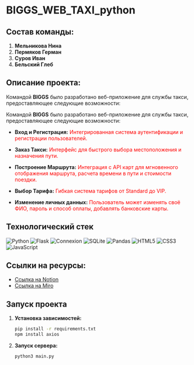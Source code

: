 # BIGGS_WEB_TAXI_python

## Состав команды:
1. **Мельникова Нина**
2. **Пермяков Герман**
3. **Суров Иван**
4. **Бельский Глеб**

## Описание проекта:
  
Командой **BIGGS** было разработано веб-приложение для службы такси, предоставляющее следующие возможности:

Командой **BIGGS** было разработано веб-приложение для службы такси, предоставляющее следующие возможности:

- **Вход и Регистрация:**
  <span style="color: red;">Интегрированная система аутентификации и регистрации пользователей.</span>

- **Заказ Такси:**
  <span style="color: red;">Интерфейс для быстрого выбора местоположения и назначения пути.</span>

- **Построение Маршрута:**
  <span style="color: red;">Интеграция с API карт для мгновенного отображения маршрута, расчета времени в пути и стоимости поездки.</span>

- **Выбор Тарифа:**
  <span style="color: red;">Гибкая система тарифов от Standard до VIP.</span>

- **Изменение личных данных:**
  <span style="color: red;">Пользователь может изменять своё ФИО, пароль и способ оплаты, добавлять банковские карты.</span>

## Технологический стек

![Python](https://img.shields.io/badge/Python-3776AB?style=flat-square&logo=python&logoColor=white) ![Flask](https://img.shields.io/badge/Flask-000000?style=flat-square&logo=flask&logoColor=white) ![Connexion](https://img.shields.io/badge/Connexion-4EA94B?style=flat-square&logo=swagger&logoColor=white) ![SQLite](https://img.shields.io/badge/SQLite-07405E?style=flat-square&logo=sqlite&logoColor=white) ![Pandas](https://img.shields.io/badge/Pandas-150458?style=flat-square&logo=pandas&logoColor=white) ![HTML5](https://img.shields.io/badge/HTML5-E34F26?style=flat-square&logo=html5&logoColor=white) ![CSS3](https://img.shields.io/badge/CSS3-1572B6?style=flat-square&logo=css3&logoColor=white) ![JavaScript](https://img.shields.io/badge/JavaScript-F7DF1E?style=flat-square&logo=javascript&logoColor=black)


## Ссылки на ресурсы:
- [Ссылка на Notion](https://www.notion.so/017c395844324956ab7328ff112ed29e?v=5f43e7ec868747ea97d6133f9e46269c&pvs=4)
- [Ссылка на Miro](https://miro.com/app/board/uXjVKaRqYCQ=/)

## Запуск проекта 

1. **Установка зависимостей:** 
    ```bash
    pip install -r requirements.txt
    npm install axios
    ```
2. **Запуск сервера:** 
    ```bash
    python3 main.py
    ```
